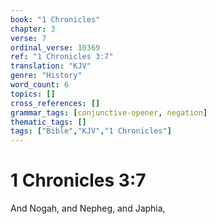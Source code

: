 ```yaml
---
book: "1 Chronicles"
chapter: 3
verse: 7
ordinal_verse: 10369
ref: "1 Chronicles 3:7"
translation: "KJV"
genre: "History"
word_count: 6
topics: []
cross_references: []
grammar_tags: [conjunctive-opener, negation]
thematic_tags: []
tags: ["Bible","KJV","1 Chronicles"]
---
```


# 1 Chronicles 3:7

And Nogah, and Nepheg, and Japhia,

